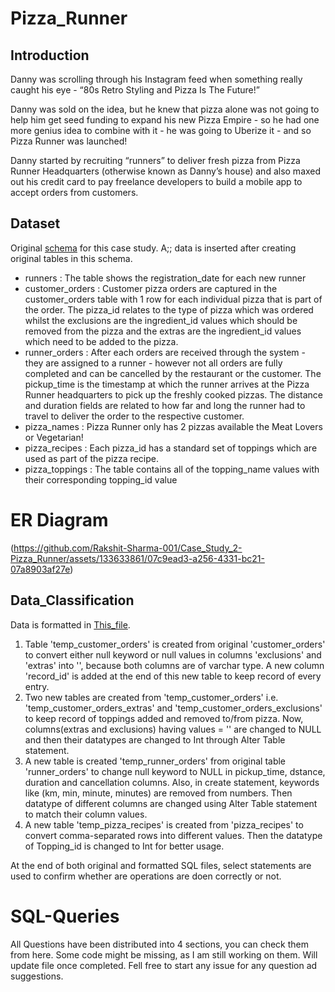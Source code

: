 # Pizza_Runner
 ## __Introduction__
  Danny was scrolling through his Instagram feed when something really caught his eye - “80s Retro Styling and Pizza Is The Future!”

Danny was sold on the idea, but he knew that pizza alone was not going to help him get seed funding to expand his new Pizza Empire - so he had one more genius idea to combine with it - he was going to Uberize it - and so Pizza Runner was launched!

Danny started by recruiting “runners” to deliver fresh pizza from Pizza Runner Headquarters (otherwise known as Danny’s house) and also maxed out his credit card to pay freelance developers to build a mobile app to accept orders from customers.
 ## __Dataset__
 Original <a href =https://github.com/Rakshit-Sharma-001/Case_Study_2-Pizza_Runner/blob/main/Schema.sql >schema</a> for this case study. A;; data is inserted after creating original tables in this schema.

- runners : The table shows the registration_date for each new runner
- customer_orders : Customer pizza orders are captured in the customer_orders table with 1 row for each individual pizza that is part of the order. The pizza_id relates to the type of pizza which was ordered whilst the exclusions are the ingredient_id values which should be removed from the pizza and the extras are the ingredient_id values which need to be added to the pizza.
- runner_orders : After each orders are received through the system - they are assigned to a runner - however not all orders are fully completed and can be cancelled by the restaurant or the customer. The pickup_time is the timestamp at which the runner arrives at the Pizza Runner headquarters to pick up the freshly cooked pizzas. The distance and duration fields are related to how far and long the runner had to travel to deliver the order to the respective customer.
- pizza_names : Pizza Runner only has 2 pizzas available the Meat Lovers or Vegetarian!
- pizza_recipes : Each pizza_id has a standard set of toppings which are used as part of the pizza recipe.
- pizza_toppings : The table contains all of the topping_name values with their corresponding topping_id value

# __ER Diagram__
 (https://github.com/Rakshit-Sharma-001/Case_Study_2-Pizza_Runner/assets/133633861/07c9ead3-a256-4331-bc21-07a8903af27e)
## __Data_Classification__
Data is formatted in <a href = https://github.com/Rakshit-Sharma-001/Case_Study_2-Pizza_Runner/blob/main/Formatting%20Initial%20Data.sql>This_file</a>. 
1. Table 'temp_customer_orders' is created from original 'customer_orders' to convert either null keyword or null values in columns 'exclusions' and 'extras' into '', because both columns are of varchar type. A new column 'record_id' is added at the end of this new table to keep record of every entry. 
2. Two new tables are created from 'temp_customer_orders' i.e. 'temp_customer_orders_extras' and 'temp_customer_orders_exclusions' to keep record of toppings added and removed to/from pizza. Now, columns(extras and exclusions) having values = '' are changed to NULL and then their datatypes are changed to Int through Alter Table statement.
3. A new table is created 'temp_runner_orders' from original table 'runner_orders' to change null keyword to NULL in pickup_time, dstance, duration and cancellation columns. Also, in create statement, keywords like (km, min, minute, minutes) are removed from numbers. Then datatype of  different columns are changed using Alter Table statement to match their column values.
4. A new table 'temp_pizza_recipes' is created from  'pizza_recipes' to convert comma-separated rows into different values. Then the datatype of Topping_id is changed to Int for better usage. 

At the end of both original and formatted SQL files, select statements are used to confirm whether are operations are doen correctly or not. 
# __SQL-Queries__
All Questions have been distributed into 4 sections, you can check them from here. Some code might be missing, as I am still working on them. Will update file once completed. Fell free to start any issue for any question ad suggestions. 

